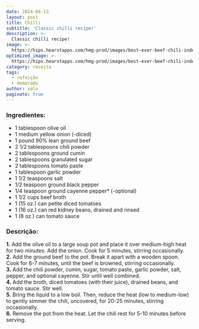 ```yaml
---
date: 2024-04-13
layout: post
title: Chilli
subtitle: 'Classic chilli recipe!'
description: >-
  Classic chilli recipe!
image: >-
  https://hips.hearstapps.com/hmg-prod/images/best-ever-beef-chili-index-1677260488.jpg?crop=0.8903083856772774xw:1xh;center,top&resize=1200:*
optimized_image: >-
  https://hips.hearstapps.com/hmg-prod/images/best-ever-beef-chili-index-1677260488.jpg?crop=0.8903083856772774xw:1xh;center,top&resize=1200:*
category: receita
tags:
  - refeição
  - demorado
author: xalo
paginate: true
---
```


### Ingredientes:  

* 1 tablespoon olive oil  
* 1 medium yellow onion (-diced)  
* 1 pound 90% lean ground beef  
* 2 1/2 tablespoons chili powder  
* 2 tablespoons ground cumin  
* 2 tablespoons granulated sugar  
* 2 tablespoons tomato paste  
* 1 tablespoon garlic powder  
* 1 1/2 teaspoons salt  
* 1/2 teaspoon ground black pepper  
* 1/4 teaspoon ground cayenne pepper* (-optional)  
* 1 1/2 cups beef broth  
* 1 (15 oz.) can petite diced tomatoes  
* 1 (16 oz.) can red kidney beans, drained and rinsed  
* 1 (8 oz.) can tomato sauce  

### Descrição:  

**1.** Add the olive oil to a large soup pot and place it over medium-high heat for two minutes. Add the onion. Cook for 5 minutes, stirring occasionally.  
**2.** Add the ground beef to the pot. Break it apart with a wooden spoon. Cook for 6-7 minutes, until the beef is browned, stirring occasionally.  
**3.** Add the chili powder, cumin, sugar, tomato paste, garlic powder, salt, pepper, and optional cayenne. Stir until well combined.  
**4.** Add the broth, diced tomatoes (with their juice), drained beans, and tomato sauce. Stir well.  
**5.** Bring the liquid to a low boil. Then, reduce the heat (low to medium-low) to gently simmer the chili, uncovered, for 20-25 minutes, stirring occasionally.  
**6.** Remove the pot from the heat. Let the chili rest for 5-10 minutes before serving.  